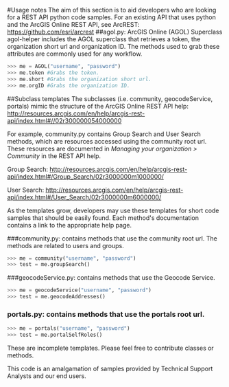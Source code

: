 #Usage notes
The aim of this section is to aid developers who are looking for a REST API python code samples. For an existing API that uses python and the ArcGIS Online REST API, see ArcREST: https://github.com/esri/arcrest
##agol.py: ArcGIS Online (AGOL) Superclass
agol-helper includes the AGOL superclass that retrieves a token, the organization short url and organization ID. The methods used to grab these attributes are commonly used for any workflow.
```python
>>> me = AGOL("username", "password")
>>> me.token #Grabs the token.
>>> me.short #Grabs the organization short url.
>>> me.orgID #Grabs the organization ID.
```
##Subclass templates
The subclasses (i.e. community, geocodeService, portals) mimic the structure of the ArcGIS Online REST API help: http://resources.arcgis.com/en/help/arcgis-rest-api/index.html#//02r300000054000000

For example, community.py contains Group Search and User Search methods, which are resources accessed using the community root url. These resources are documented in *Managing your organization > Community* in the REST API help.

Group Search: http://resources.arcgis.com/en/help/arcgis-rest-api/index.html#/Group_Search/02r3000000m1000000/

User Search: http://resources.arcgis.com/en/help/arcgis-rest-api/index.html#/User_Search/02r3000000m6000000/

As the templates grow, developers may use these templates for short code samples that should be easily found. Each method's documentation contains a link to the appropriate help page.

###community.py: contains methods that use the community root url. The methods are related to users and groups. 
```python
>>> me = community("username", "password")
>>> test = me.groupSearch()
```
###geocodeService.py: contains methods that use the Geocode Service.
```python
>>> me = geocodeService("username", "password")
>>> test = me.geocodeAddresses()
```
### portals.py: contains methods that use the portals root url.
```python
>>> me = portals("username", "password")
>>> test = me.portalSelfRoles()
```
These are incomplete templates. Please feel free to contribute classes or methods. 

This code is an amalgamation of samples provided by Technical Support Analysts and our end users.
